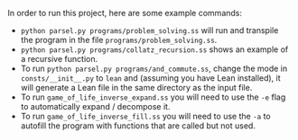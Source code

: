 In order to run this project, here are some example commands:
- `python parsel.py programs/problem_solving.ss` will run and transpile the program in the file `programs/problem_solving.ss`.
- `python parsel.py programs/collatz_recursion.ss` shows an example of a recursive function.
- To run `python parsel.py programs/and_commute.ss`, change the mode in `consts/__init__.py` to `lean` and (assuming you have Lean installed), it will generate a Lean file in the same directory as the input file.
- To run `game_of_life_inverse_expand.ss` you will need to use the `-e` flag to automatically expand / decompose it.
- To run `game_of_life_inverse_fill.ss` you will need to use the `-a` to autofill the program with functions that are called but not used.